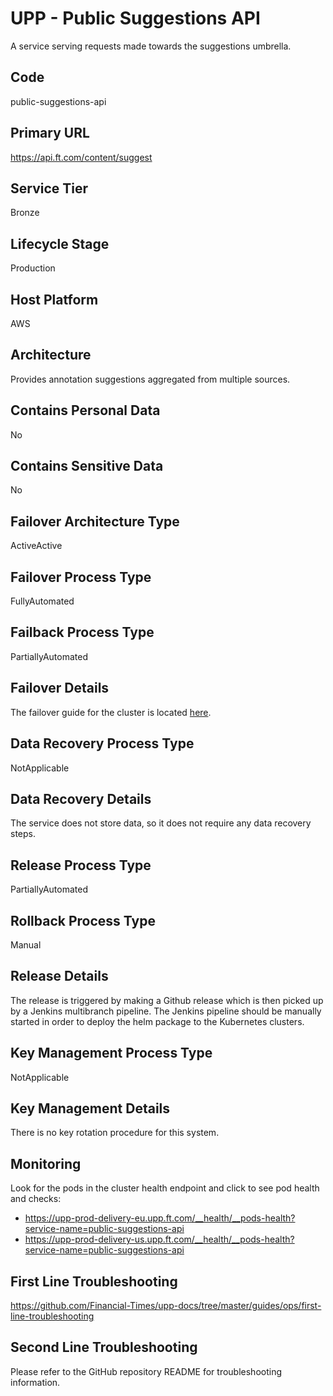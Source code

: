 <!--
    Written in the format prescribed by https://github.com/Financial-Times/runbook.md.
    Any future edits should abide by this format.
-->
# UPP - Public Suggestions API

A service serving requests made towards the suggestions umbrella.

## Code

public-suggestions-api

## Primary URL

https://api.ft.com/content/suggest

## Service Tier

Bronze

## Lifecycle Stage

Production

## Host Platform

AWS

## Architecture

Provides annotation suggestions aggregated from multiple sources.

## Contains Personal Data

No

## Contains Sensitive Data

No

<!-- Placeholder - remove HTML comment markers to activate
## Can Download Personal Data
Choose Yes or No

...or delete this placeholder if not applicable to this system
-->

<!-- Placeholder - remove HTML comment markers to activate
## Can Contact Individuals
Choose Yes or No

...or delete this placeholder if not applicable to this system
-->

## Failover Architecture Type

ActiveActive

## Failover Process Type

FullyAutomated

## Failback Process Type

PartiallyAutomated

## Failover Details

The failover guide for the cluster is located [here](https://github.com/Financial-Times/upp-docs/tree/master/failover-guides/delivery-cluster).

## Data Recovery Process Type

NotApplicable

## Data Recovery Details

The service does not store data, so it does not require any data recovery steps.

## Release Process Type

PartiallyAutomated

## Rollback Process Type

Manual

## Release Details

The release is triggered by making a Github release which is then picked up by a Jenkins multibranch pipeline. The Jenkins pipeline should be manually started in order to deploy the helm package to the Kubernetes clusters.

<!-- Placeholder - remove HTML comment markers to activate
## Heroku Pipeline Name
Enter descriptive text satisfying the following:
This is the name of the Heroku pipeline for this system. If you don't have a pipeline, this is the name of the app in Heroku. A pipeline is a group of Heroku apps that share the same codebase where each app in a pipeline represents the different stages in a continuous delivery workflow, i.e. staging, production.

...or delete this placeholder if not applicable to this system
-->

## Key Management Process Type

NotApplicable

## Key Management Details

There is no key rotation procedure for this system.

## Monitoring

Look for the pods in the cluster health endpoint and click to see pod health and checks:

*   <https://upp-prod-delivery-eu.upp.ft.com/__health/__pods-health?service-name=public-suggestions-api>
*   <https://upp-prod-delivery-us.upp.ft.com/__health/__pods-health?service-name=public-suggestions-api>

## First Line Troubleshooting

<https://github.com/Financial-Times/upp-docs/tree/master/guides/ops/first-line-troubleshooting>

## Second Line Troubleshooting

Please refer to the GitHub repository README for troubleshooting information.